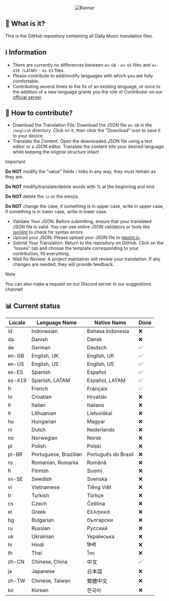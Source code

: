 <p align="center">
  <img src="https://i.imgur.com/51eQTyE.jpg" alt="Banner">
</p>

## 🤔 What is it?
This is the GitHub repository containing all Daily Music translation files.


## ℹ️ Information
- There are currently no differences between `en-GB` - `en-US` files and `es-419 (LATAM)` - `es-ES` files.
- Please contribute to add/modify languages with which you are fully comfortable.                                                                                                                                               
- Contributing several times to the fix of an existing language, or once to the addition of a new language grants you the role of Contributor on our [official server](https://discord.gg/adbFVVxdus).

## 👤 How to contribute?
- Download the Translation File: Download the JSON file `en-GB` in the `/english` directory. Click on it, then click the "Download" icon to save it to your device.
- Translate the Content: Open the downloaded JSON file using a text editor or a JSON editor. Translate the content into your desired language while keeping the original structure intact
> [!IMPORTANT]
> **Do NOT** modify the "value" fields / links in any way, they must remain as they are.
> 
> **Do NOT** modify/translate/delete words with % at the beginning and end.
>
> **Do NOT** delete the `\n` or the emojis.
>
> **Do NOT** change the case, if something is in upper case, write in upper case, if something is in lower case, write in lower case.
- Validate Your JSON: Before submitting, ensure that your translated JSON file is valid. You can use online JSON validators or tools like [jsonlint](https://jsonlint.com/) to check for syntax errors.
- Upload your JSON: Please upload your JSON file to [npoint.io](https://www.npoint.io/).
- Submit Your Translation: Return to the repository on GitHub. Click on the "Issues" tab and choose the template corresponding to your contribution, fill everything.
- Wait for Review: A project maintainer will review your translation. If any changes are needed, they will provide feedback.
> [!NOTE]
> You can also make a request on our Discord server in our suggestions channel!

## 📊 Current status 

| Locale | Language Name        | Native Name         | Done  |
|--------|----------------------|---------------------|-----------------|
| id     | Indonesian           | Bahasa Indonesia    | ❌               |
| da     | Danish               | Dansk               | ❌               |
| de     | German               | Deutsch             | ✅              |
| en-GB  | English, UK          | English, UK         | ✅              |
| en-US  | English, US          | English, US         | ✅              |
| es-ES  | Spanish              | Español             | ✅              |
| es-419 | Spanish, LATAM       | Español, LATAM      | ✅              |
| fr     | French               | Français            | ✅              |
| hr     | Croatian             | Hrvatski            | ❌               |
| it     | Italian              | Italiano            | ❌               |
| lt     | Lithuanian           | Lietuviškai         | ❌               |
| hu     | Hungarian            | Magyar              | ❌               |
| nl     | Dutch                | Nederlands          | ❌               |
| no     | Norwegian            | Norsk               | ❌               |
| pl     | Polish               | Polski              | ❌               |
| pt-BR  | Portuguese, Brazilian| Português do Brasil | ❌               |
| ro     | Romanian, Romania    | Română              | ❌               |
| fi     | Finnish              | Suomi               | ❌               |
| sv-SE  | Swedish              | Svenska             | ❌               |
| vi     | Vietnamese           | Tiếng Việt         | ❌               |
| tr     | Turkish              | Türkçe              | ❌               |
| cs     | Czech                | Čeština             | ❌               |
| el     | Greek                | Ελληνικά            | ❌               |
| bg     | Bulgarian            | български           | ❌               |
| ru     | Russian              | Pусский             | ❌               |
| uk     | Ukrainian            | Українська          | ❌               |
| hi     | Hindi                | हिन्दी              | ❌               |
| th     | Thai                 | ไทย                 | ❌               |
| zh-CN  | Chinese, China       | 中文                 | ✅               |
| ja     | Japanese             | 日本語                | ❌               |
| zh-TW  | Chinese, Taiwan      | 繁體中文              | ❌               |
| ko     | Korean               | 한국어                | ❌               |
